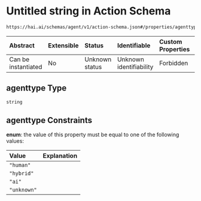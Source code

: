 # Untitled string in Action Schema

```txt
https://hai.ai/schemas/agent/v1/action-schema.json#/properties/agenttype
```



| Abstract            | Extensible | Status         | Identifiable            | Custom Properties | Additional Properties | Access Restrictions | Defined In                                                                             |
| :------------------ | :--------- | :------------- | :---------------------- | :---------------- | :-------------------- | :------------------ | :------------------------------------------------------------------------------------- |
| Can be instantiated | No         | Unknown status | Unknown identifiability | Forbidden         | Allowed               | none                | [action.schema.json\*](../../schemas/action/action.schema.json "open original schema") |

## agenttype Type

`string`

## agenttype Constraints

**enum**: the value of this property must be equal to one of the following values:

| Value       | Explanation |
| :---------- | :---------- |
| `"human"`   |             |
| `"hybrid"`  |             |
| `"ai"`      |             |
| `"unknown"` |             |
